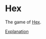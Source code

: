 # Hex
The game of [Hex].

[Hex]: http://mathworld.wolfram.com/GameofHex.html

[Explanation](https://github.com/Cadence-Weddle/hex/blob/master/Game/Web%20Server%20and%20Frontend%20Explanation.md)
